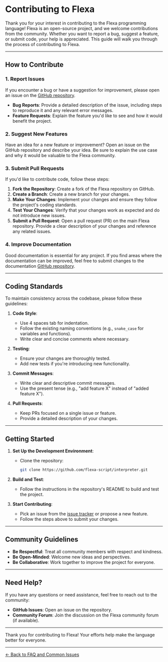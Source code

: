 # Contributing to Flexa

Thank you for your interest in contributing to the Flexa programming language! Flexa is an open-source project, and we welcome contributions from the community. Whether you want to report a bug, suggest a feature, or submit code, your help is appreciated. This guide will walk you through the process of contributing to Flexa.

---

## How to Contribute

### 1. **Report Issues**
   If you encounter a bug or have a suggestion for improvement, please open an issue on the [GitHub repository](https://github.com/flexa-script/interpreter/issues).

   - **Bug Reports**: Provide a detailed description of the issue, including steps to reproduce it and any relevant error messages.
   - **Feature Requests**: Explain the feature you'd like to see and how it would benefit the project.

### 2. **Suggest New Features**
   Have an idea for a new feature or improvement? Open an issue on the GitHub repository and describe your idea. Be sure to explain the use case and why it would be valuable to the Flexa community.

### 3. **Submit Pull Requests**
   If you'd like to contribute code, follow these steps:

   1. **Fork the Repository**: Create a fork of the Flexa repository on GitHub.
   2. **Create a Branch**: Create a new branch for your changes.
   3. **Make Your Changes**: Implement your changes and ensure they follow the project's coding standards.
   4. **Test Your Changes**: Verify that your changes work as expected and do not introduce new issues.
   5. **Submit a Pull Request**: Open a pull request (PR) on the main Flexa repository. Provide a clear description of your changes and reference any related issues.

### 4. **Improve Documentation**
   Good documentation is essential for any project. If you find areas where the documentation can be improved, feel free to submit changes to the documentation [GitHub repository](https://github.com/flexa-script/flexa-script.github.io).

---

## Coding Standards

To maintain consistency across the codebase, please follow these guidelines:

1. **Code Style**:
   - Use 4 spaces tab for indentation.
   - Follow the existing naming conventions (e.g., `snake_case` for variables and functions).
   - Write clear and concise comments where necessary.

2. **Testing**:
   - Ensure your changes are thoroughly tested.
   - Add new tests if you're introducing new functionality.

3. **Commit Messages**:
   - Write clear and descriptive commit messages.
   - Use the present tense (e.g., "add feature X" instead of "added feature X").

4. **Pull Requests**:
   - Keep PRs focused on a single issue or feature.
   - Provide a detailed description of your changes.

---

## Getting Started

1. **Set Up the Development Environment**:
   - Clone the repository:
     ```bash
     git clone https://github.com/flexa-script/interpreter.git
     ```

2. **Build and Test**:
   - Follow the instructions in the repository's README to build and test the project.

3. **Start Contributing**:
   - Pick an issue from the [issue tracker](https://github.com/flexa-script/interpreter/issues) or propose a new feature.
   - Follow the steps above to submit your changes.

---

## Community Guidelines

- **Be Respectful**: Treat all community members with respect and kindness.
- **Be Open-Minded**: Welcome new ideas and perspectives.
- **Be Collaborative**: Work together to improve the project for everyone.

---

## Need Help?

If you have any questions or need assistance, feel free to reach out to the community:
- **GitHub Issues**: Open an issue on the repository.
- **Community Forum**: Join the discussion on the Flexa community forum (if available).

---

Thank you for contributing to Flexa! Your efforts help make the language better for everyone.

---

[← Back to FAQ and Common Issues](faq-and-common-issues.md)
